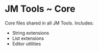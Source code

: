# JM Tools ~ Core

Core files shared in all JM Tools. Includes:

- String extensions
- List extensions
- Editor utilities
